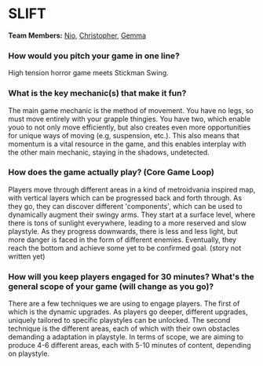 # SLIFT

**Team Members:** [Nio](https://github.com/N-O-M-I-S), [Christopher](https://github.com/cookiemonsternz), [Gemma](https://dummyimage.com/600x400/000/fff&text=sorry+no+link+lol,+just+for+the+asthetic)

### **How would you pitch your game in one line?**
High tension horror game meets Stickman Swing.

### **What is the key mechanic(s) that make it fun?** <br>
The main game mechanic is the method of movement. You have no legs, so must move entirely with your grapple thingies. You have two, which enable youo to not only move efficiently, but also creates even more opportunities for unique ways of moving (e.g, suspension, etc.). This also means that momentum is a vital resource in the game, and this enables interplay with the other main mechanic, staying in the shadows, undetected.

### **How does the game actually play? (Core Game Loop)** <br>
Players move through different areas in a kind of metroidvania inspired map, with vertical layers which can be progressed back and forth through. As they go, they can discover different 'components', which can be used to dynamically augment their swingy arms. They start at a surface level, where there is tons of sunlight everywhere, leading to a more reserved and slow playstyle. As they progress downwards, there is less and less light, but more danger is faced in the form of different enemies. Eventually, they reach the bottom and achieve some yet to be confirmed goal. (story not written yet)

### **How will you keep players engaged for 30 minutes? What's the general scope of your game (will change as you go)?** <br>
There are a few techniques we are using to engage players. The first of which is the dynamic upgrades. As players go deeper, different upgrades, uniquely tailored to specific playstyles can be unlocked. The second technique is the different areas, each of which with their own obstacles demanding a adaptation in playstyle. 
In terms of scope, we are aiming to produce 4-6 different areas, each with 5-10 minutes of content, depending on playstyle.
